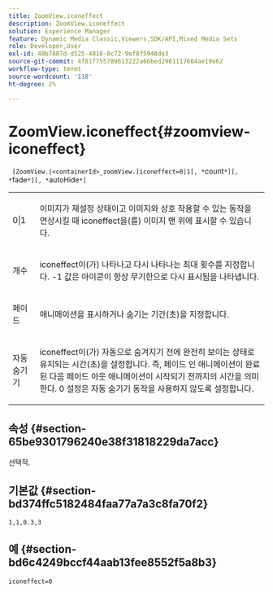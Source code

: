 ```yaml
---
title: ZoomView.iconeffect
description: ZoomView.iconeffect
solution: Experience Manager
feature: Dynamic Media Classic,Viewers,SDK/API,Mixed Media Sets
role: Developer,User
exl-id: 40b7887d-d525-4816-8c72-9ef8f5948de3
source-git-commit: 4f81f755789613222a66bed2961117604ae19e62
workflow-type: tm+mt
source-wordcount: '118'
ht-degree: 2%

---
```


# ZoomView.iconeffect{#zoomview-iconeffect}

` [ZoomView.|<containerId>_zoomView.]iconeffect=0|1[, *`count`*][, *`fade`*][, *`autoHide`*]`

<table id="table_6CAA904E976A41BD994D8926F46F0BAF"> 
 <tbody> 
  <tr> 
   <td colname="col1"> <p> <span class="codeph"> 0|1</span> </p> </td> 
   <td colname="col2"> <p> 이미지가 재설정 상태이고 이미지와 상호 작용할 수 있는 동작을 연상시킬 때 <span class="codeph"> iconeffect</span>을(를) 이미지 맨 위에 표시할 수 있습니다. </p> </td> 
  </tr> 
  <tr> 
   <td colname="col1"> <p> <span class="codeph"><span class="varname"> 개수</span></span> </p> </td> 
   <td colname="col2"> <p> <span class="codeph"> iconeffect</span>이(가) 나타나고 다시 나타나는 최대 횟수를 지정합니다. <span class="codeph"> -1</span> 값은 아이콘이 항상 무기한으로 다시 표시됨을 나타냅니다. </p> </td> 
  </tr> 
  <tr> 
   <td colname="col1"> <p><span class="codeph"><span class="varname"> 페이드</span></span> </p> </td> 
   <td colname="col2"> <p>애니메이션을 표시하거나 숨기는 기간(초)을 지정합니다. </p> </td> 
  </tr> 
  <tr> 
   <td colname="col1"> <p><span class="codeph"><span class="varname"> 자동 숨기기</span></span> </p> </td> 
   <td colname="col2"> <p><span class="codeph"> iconeffect</span>이(가) 자동으로 숨겨지기 전에 완전히 보이는 상태로 유지되는 시간(초)을 설정합니다. 즉, 페이드 인 애니메이션이 완료된 다음 페이드 아웃 애니메이션이 시작되기 전까지의 시간을 의미한다. <span class="codeph"> 0</span> 설정은 자동 숨기기 동작을 사용하지 않도록 설정합니다. </p> </td> 
  </tr> 
 </tbody> 
</table>

## 속성 {#section-65be9301796240e38f31818229da7acc}

선택적.

## 기본값 {#section-bd374ffc5182484faa77a7a3c8fa70f2}

`1,1,0.3,3`

## 예 {#section-bd6c4249bccf44aab13fee8552f5a8b3}

`iconeffect=0`
